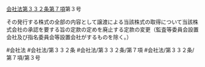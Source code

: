 [会社法第３３２条第７項](会社法＿＿＿＿第３３２条第７項)第３号

その発行する株式の全部の内容として譲渡による当該株式の取得について当該株式会社の承認を要する旨の定款の定めを廃止する定款の変更（監査等委員会設置会社及び指名委員会等設置会社がするものを除く。）


#会社法
#会社法/第３３２条
#会社法/第３３２条/第７項
#会社法/第３３２条/第７項/第３号
